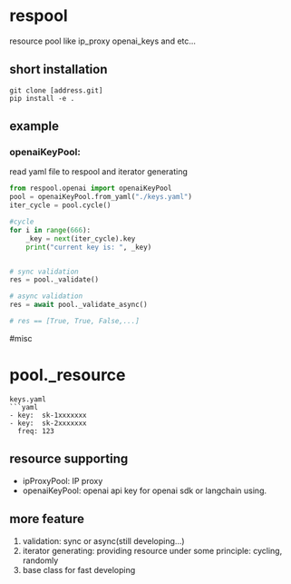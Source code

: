 # respool
resource pool like ip_proxy openai_keys and etc...


## short installation
```
git clone [address.git]
pip install -e .
```

## example
### openaiKeyPool:

read yaml file to respool and iterator generating
```python
from respool.openai import openaiKeyPool
pool = openaiKeyPool.from_yaml("./keys.yaml")
iter_cycle = pool.cycle()

#cycle
for i in range(666):
    _key = next(iter_cycle).key
    print("current key is: ", _key)


# sync validation
res = pool._validate()

# async validation
res = await pool._validate_async()

# res == [True, True, False,...]
```


#misc
# pool._resource
```
keys.yaml
```yaml
- key:  sk-1xxxxxxx
- key:  sk-2xxxxxxx
  freq: 123
```


## resource supporting 

- ipProxyPool: IP proxy
- openaiKeyPool: openai api key for openai sdk or langchain using.

## more feature

1. validation: sync or async(still developing...)
2. iterator generating: providing resource under some principle: cycling, randomly
3. base class for fast developing